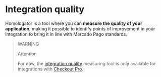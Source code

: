 # Integration quality

Homologator is a tool where you can **measure the quality of your application**, making it possible to identify points of improvement in your integration to bring it in line with Mercado Pago standards.

> WARNING
>
> Attention
>
> For now, the [integration quality](/developers/en/guides/additional-content/homologator/homologator) measuring tool is only available for integrations with [Checkout Pro](/developers/en/docs/checkout-pro/landing).